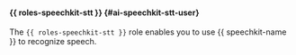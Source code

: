 #### {{ roles-speechkit-stt }} {#ai-speechkit-stt-user}

The `{{ roles-speechkit-stt }}` role enables you to use {{ speechkit-name }} to recognize speech.